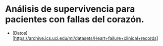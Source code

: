 # Análisis de supervivencia para pacientes con fallas del corazón.

- (Datos)[https://archive.ics.uci.edu/ml/datasets/Heart+failure+clinical+records]
